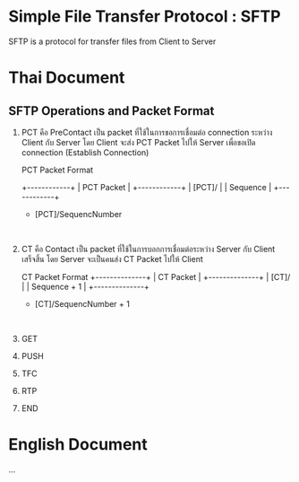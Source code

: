 # Simple File Transfer Protocol : SFTP
SFTP is a protocol for transfer files from Client to Server

# Thai Document
## SFTP Operations and Packet Format
1. PCT คือ PreContact เป็น packet ที่ใช้ในการขอการเชื่อมต่อ connection ระหว่าง Client กับ Server โดย Client จะส่ง PCT Packet ไปให้ Server เพื่อขอเปิด connection (Establish Connection)

    PCT Packet Format

    +------------+
    | PCT Packet |
    +------------+
    | [PCT]/     |
    | Sequence   |
    +------------+


    - [PCT]/SequencNumber 
<br>

2. CT คือ Contact เป็น packet ที่ใช้ในการบอกการเชื่อมต่อระหว่าง Server กับ Client เสร็จสิ้น โดย Server จะเป็นคนส่ง CT Packet ไปให้ Client

    CT Packet Format
    +--------------+
    |  CT Packet   |
    +--------------+
    | [CT]/        |
    | Sequence + 1 |
    +--------------+
    - [CT]/SequencNumber + 1
<br>

3. GET
4. PUSH

5. TFC
6. RTP
7. END
# English Document
...